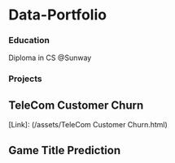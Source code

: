 # Data-Portfolio

### Education
Diploma in CS @Sunway

### Projects
## TeleCom Customer Churn
[Link]: (/assets/TeleCom Customer Churn.html)
## Game Title Prediction
